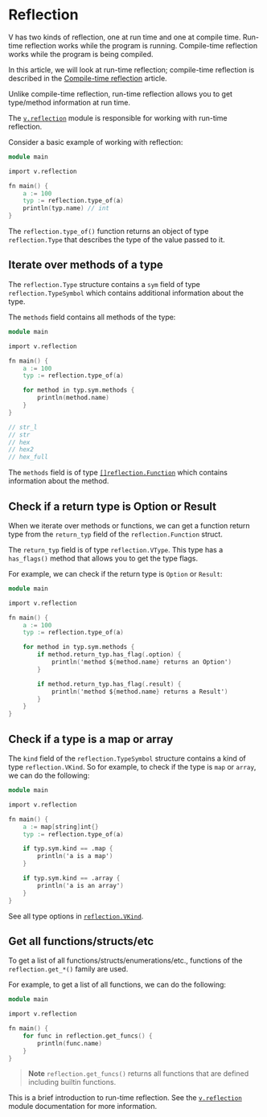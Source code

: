# Reflection

V has two kinds of reflection, one at run time and one at compile time.
Run-time reflection works while the program is running.
Compile-time reflection works while the program is being compiled.

In this article, we will look at run-time reflection; compile-time reflection is described in the
[Compile-time reflection](./compile-time/reflection.md)
article.

Unlike compile-time reflection, run-time reflection allows you to get type/method information at run
time.

The
[`v.reflection`](https://modules.vosca.dev/standard_library/v/reflection.html)
module is responsible for working with run-time reflection.

Consider a basic example of working with reflection:

```v play
module main

import v.reflection

fn main() {
	a := 100
	typ := reflection.type_of(a)
	println(typ.name) // int
}
```

The `reflection.type_of()` function returns an object of type `reflection.Type` that describes the
type of the value passed to it.

## Iterate over methods of a type

The `reflection.Type` structure contains a `sym` field of type `reflection.TypeSymbol` which
contains additional information about the type.

The `methods` field contains all methods of the type:

```v play
module main

import v.reflection

fn main() {
	a := 100
	typ := reflection.type_of(a)

	for method in typ.sym.methods {
		println(method.name)
	}
}

// str_l
// str
// hex
// hex2
// hex_full
```

The `methods` field is of type
[`[]reflection.Function`](https://modules.vosca.dev/standard_library/v/reflection.html#Function)
which contains information about the method.

## Check if a return type is Option or Result

When we iterate over methods or functions, we can get a function return type from
the `return_typ` field of the `reflection.Function` struct.

The `return_typ` field is of type `reflection.VType`.
This type has a `has_flags()` method that allows you to get the type flags.

For example, we can check if the return type is `Option` or `Result`:

```v play
module main

import v.reflection

fn main() {
	a := 100
	typ := reflection.type_of(a)

	for method in typ.sym.methods {
		if method.return_typ.has_flag(.option) {
			println('method ${method.name} returns an Option')
		}

		if method.return_typ.has_flag(.result) {
			println('method ${method.name} returns a Result')
		}
	}
}
```

## Check if a type is a map or array

The `kind` field of the `reflection.TypeSymbol` structure contains a kind of
type `reflection.VKind`.
So for example, to check if the type is `map` or `array`, we can do the following:

```v play
module main

import v.reflection

fn main() {
	a := map[string]int{}
	typ := reflection.type_of(a)

	if typ.sym.kind == .map {
		println('a is a map')
	}

	if typ.sym.kind == .array {
		println('a is an array')
	}
}
```

See all type options in
[`reflection.VKind`](https://modules.vosca.dev/standard_library/v/reflection.html#VKind).

## Get all functions/structs/etc

To get a list of all functions/structs/enumerations/etc., functions of the `reflection.get_*()`
family are used.

For example, to get a list of all functions, we can do the following:

```v play
module main

import v.reflection

fn main() {
	for func in reflection.get_funcs() {
		println(func.name)
	}
}
```

> **Note**
> `reflection.get_funcs()` returns all functions that are defined including builtin functions.

This is a brief introduction to run-time reflection.
See the
[`v.reflection`](https://modules.vosca.dev/standard_library/v/reflection.html)
module documentation for more information.
